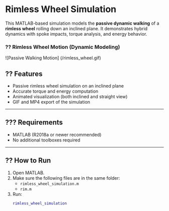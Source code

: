 # Rimless Wheel Simulation

This MATLAB-based simulation models the **passive dynamic walking** of a **rimless wheel** rolling down an inclined plane. It demonstrates hybrid dynamics with spoke impacts, torque analysis, and energy behavior.

### ?? Rimless Wheel Motion (Dynamic Modeling)
![Passive Walking Motion] (/rimless_wheel.gif)

## ?? Features

- Passive rimless wheel simulation on an inclined plane
- Accurate torque and energy computation
- Animated visualization (both inclined and straight view)
- GIF and MP4 export of the simulation

---

## ??? Requirements

- MATLAB (R2018a or newer recommended)
- No additional toolboxes required

---

## ?? How to Run

1. Open MATLAB.
2. Make sure the following files are in the same folder:
   - `rimless_wheel_simulation.m`
   - `rim.m`
3. Run:
   ```matlab
   rimless_wheel_simulation
